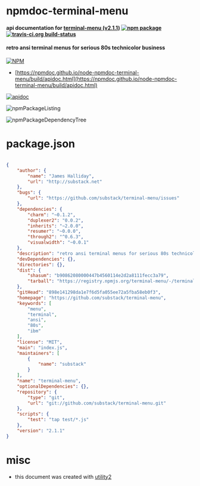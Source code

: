 # npmdoc-terminal-menu

#### api documentation for  [terminal-menu (v2.1.1)](https://github.com/substack/terminal-menu)  [![npm package](https://img.shields.io/npm/v/npmdoc-terminal-menu.svg?style=flat-square)](https://www.npmjs.org/package/npmdoc-terminal-menu) [![travis-ci.org build-status](https://api.travis-ci.org/npmdoc/node-npmdoc-terminal-menu.svg)](https://travis-ci.org/npmdoc/node-npmdoc-terminal-menu)

#### retro ansi terminal menus for serious 80s technicolor business

[![NPM](https://nodei.co/npm/terminal-menu.png?downloads=true&downloadRank=true&stars=true)](https://www.npmjs.com/package/terminal-menu)

- [https://npmdoc.github.io/node-npmdoc-terminal-menu/build/apidoc.html](https://npmdoc.github.io/node-npmdoc-terminal-menu/build/apidoc.html)

[![apidoc](https://npmdoc.github.io/node-npmdoc-terminal-menu/build/screenCapture.buildCi.browser.%252Ftmp%252Fbuild%252Fapidoc.html.png)](https://npmdoc.github.io/node-npmdoc-terminal-menu/build/apidoc.html)

![npmPackageListing](https://npmdoc.github.io/node-npmdoc-terminal-menu/build/screenCapture.npmPackageListing.svg)

![npmPackageDependencyTree](https://npmdoc.github.io/node-npmdoc-terminal-menu/build/screenCapture.npmPackageDependencyTree.svg)



# package.json

```json

{
    "author": {
        "name": "James Halliday",
        "url": "http://substack.net"
    },
    "bugs": {
        "url": "https://github.com/substack/terminal-menu/issues"
    },
    "dependencies": {
        "charm": "~0.1.2",
        "duplexer2": "0.0.2",
        "inherits": "~2.0.0",
        "resumer": "~0.0.0",
        "through2": "^0.6.3",
        "visualwidth": "~0.0.1"
    },
    "description": "retro ansi terminal menus for serious 80s technicolor business",
    "devDependencies": {},
    "directories": {},
    "dist": {
        "shasum": "b90862080000447b4560114e2d2a8111fecc3a79",
        "tarball": "https://registry.npmjs.org/terminal-menu/-/terminal-menu-2.1.1.tgz"
    },
    "gitHead": "898e141298da1e7f6d5fa055ee72a5fba58eb0f3",
    "homepage": "https://github.com/substack/terminal-menu",
    "keywords": [
        "menu",
        "terminal",
        "ansi",
        "80s",
        "ibm"
    ],
    "license": "MIT",
    "main": "index.js",
    "maintainers": [
        {
            "name": "substack"
        }
    ],
    "name": "terminal-menu",
    "optionalDependencies": {},
    "repository": {
        "type": "git",
        "url": "git://github.com/substack/terminal-menu.git"
    },
    "scripts": {
        "test": "tap test/*.js"
    },
    "version": "2.1.1"
}
```



# misc
- this document was created with [utility2](https://github.com/kaizhu256/node-utility2)
